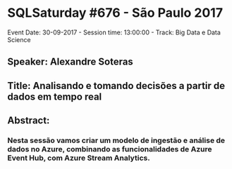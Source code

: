 # SQLSaturday #676 - São Paulo 2017
Event Date: 30-09-2017 - Session time: 13:00:00 - Track: Big Data e Data Science
## Speaker: Alexandre Soteras
## Title: Analisando e tomando decisões a partir de dados em tempo real
## Abstract:
### Nesta sessão vamos criar um modelo de ingestão e análise de dados no Azure, combinando as funcionalidades de Azure Event Hub, com Azure Stream Analytics.
